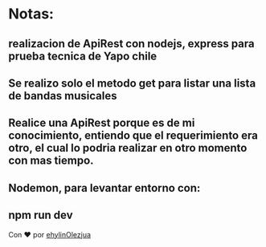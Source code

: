 # Notas:

## realizacion de ApiRest con nodejs, express para prueba tecnica de Yapo chile
## Se realizo solo el metodo get para listar una lista de bandas musicales

## Realice una ApiRest porque es de mi conocimiento, entiendo que el requerimiento era otro, el cual lo podria realizar en otro momento con mas tiempo.

## Nodemon, para levantar entorno con:
##  npm run dev

Con ❤️ por [ehylinOlezjua](https://github.com/ehylin)


